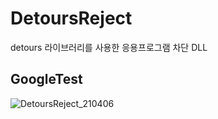 # DetoursReject
detours 라이브러리를 사용한 응용프로그램 차단 DLL

## GoogleTest
![DetoursReject_210406](https://user-images.githubusercontent.com/31408641/113681684-3a10bd80-96fd-11eb-95db-b0d6c3e57e80.png)

